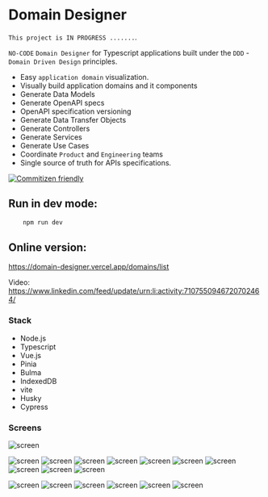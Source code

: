 # Domain Designer

`This project is IN PROGRESS .......`.

`NO-CODE` `Domain Designer` for Typescript applications built under the `DDD` - `Domain Driven Design` principles.

- Easy `application domain` visualization.
- Visually build application domains and it components
- Generate Data Models
- Generate OpenAPI specs
- OpenAPI specification versioning
- Generate Data Transfer Objects
- Generate Controllers
- Generate Services
- Generate Use Cases
- Coordinate `Product` and `Engineering` teams
- Single source of truth for APIs specifications.

[![Commitizen friendly](https://img.shields.io/badge/commitizen-friendly-brightgreen.svg)](http://commitizen.github.io/cz-cli/)



## Run in dev mode:

```bash
    npm run dev
```


## Online version:

https://domain-designer.vercel.app/domains/list

Video: https://www.linkedin.com/feed/update/urn:li:activity:7107550946720702464/


### Stack

- Node.js
- Typescript
- Vue.js
- Pinia
- Bulma
- IndexedDB
- vite
- Husky
- Cypress


### Screens

![screen](https://i.imgur.com/5IgLsoU.png)

![screen](https://i.imgur.com/MyvBo0S.png)
![screen](https://i.imgur.com/8aeQHoj.png)
![screen](https://i.imgur.com/Zjtvz3r.png)
![screen](https://i.imgur.com/2qOCZTF.png)
![screen](https://i.imgur.com/PtBGule.png)
![screen](https://i.imgur.com/3vIJMQ2.png)
![screen](https://i.imgur.com/Qr0AhkN.png)
![screen](https://i.imgur.com/vRsU4zs.png)
![screen](https://i.imgur.com/M8hqjtD.png)
![screen](https://i.imgur.com/mIS6YjE.png)

![screen](https://i.imgur.com/VFaZhRT.png)
![screen](https://i.imgur.com/ovhpYgt.png)
![screen](https://i.imgur.com/DKnfLid.png)
![screen](https://i.imgur.com/Xxg2Fp6.png)
![screen](https://i.imgur.com/GNcCpzx.png)
![screen](https://i.imgur.com/rYScKLn.png)
